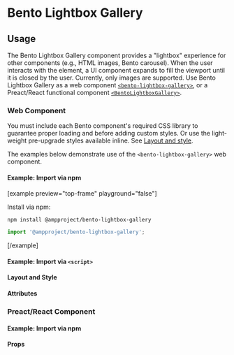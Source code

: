 # Bento Lightbox Gallery

## Usage

The Bento Lightbox Gallery component provides a "lightbox" experience for other components (e.g., HTML images, Bento carousel). When the user interacts with the element, a UI component expands to fill the viewport until it is closed by the user. Currently, only images are supported. Use Bento Lightbox Gallery as a web component [`<bento-lightbox-gallery>`](#web-component), or a Preact/React functional component [`<BentoLightboxGallery>`](#preact/react-Component).

### Web Component

You must include each Bento component's required CSS library to guarantee proper loading and before adding custom styles. Or use the light-weight pre-upgrade styles available inline. See [Layout and style](#layout-and-style).

The examples below demonstrate use of the `<bento-lightbox-gallery>` web component.

#### Example: Import via npm

[example preview="top-frame" playground="false"]

Install via npm:

```sh
npm install @ampproject/bento-lightbox-gallery
```

```javascript
import '@ampproject/bento-lightbox-gallery';
```

[/example]

#### Example: Import via `<script>`

#### Layout and Style

#### Attributes

### Preact/React Component

#### Example: Import via npm

#### Props
